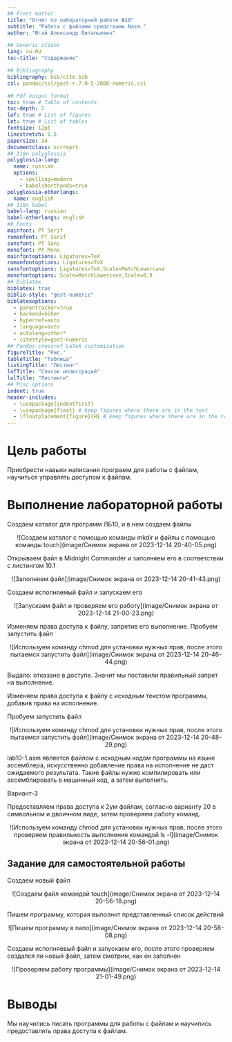 ```yaml
---
## Front matter
title: "Отчёт по лабораторной работе №10"
subtitle: "Работа с файлами средствами Nasm."
author: "Югай Александр Витальевич"

## Generic otions
lang: ru-RU
toc-title: "Содержание"

## Bibliography
bibliography: bib/cite.bib
csl: pandoc/csl/gost-r-7-0-5-2008-numeric.csl

## Pdf output format
toc: true # Table of contents
toc-depth: 2
lof: true # List of figures
lot: true # List of tables
fontsize: 12pt
linestretch: 1.5
papersize: a4
documentclass: scrreprt
## I18n polyglossia
polyglossia-lang:
  name: russian
  options:
	- spelling=modern
	- babelshorthands=true
polyglossia-otherlangs:
  name: english
## I18n babel
babel-lang: russian
babel-otherlangs: english
## Fonts
mainfont: PT Serif
romanfont: PT Serif
sansfont: PT Sans
monofont: PT Mono
mainfontoptions: Ligatures=TeX
romanfontoptions: Ligatures=TeX
sansfontoptions: Ligatures=TeX,Scale=MatchLowercase
monofontoptions: Scale=MatchLowercase,Scale=0.9
## Biblatex
biblatex: true
biblio-style: "gost-numeric"
biblatexoptions:
  - parentracker=true
  - backend=biber
  - hyperref=auto
  - language=auto
  - autolang=other*
  - citestyle=gost-numeric
## Pandoc-crossref LaTeX customization
figureTitle: "Рис."
tableTitle: "Таблица"
listingTitle: "Листинг"
lofTitle: "Список иллюстраций"
lolTitle: "Листинги"
## Misc options
indent: true
header-includes:
  - \usepackage{indentfirst}
  - \usepackage{float} # keep figures where there are in the text
  - \floatplacement{figure}{H} # keep figures where there are in the text
---
```


# Цель работы

Приобрести навыки написания программ для работы с файлам, научиться управлять доступом к 
файлам.


# Выполнение лабораторной работы

Создаем каталог для программ ЛБ10, и в нем создаем файлы
<p align="center">![Создаем каталог с помощью команды mkdir и файлы с помощью команды touch](image/Снимок экрана от 2023-12-14 20-40-05.png)
<p>Открываем файл в Midnight Commander и заполняем его в соответствии с листингом 10.1 
<p align="center">![Заполняем файл](image/Снимок экрана от 2023-12-14 20-41-43.png)
<p>Создаем исполняемый файл и запускаем его 
<p align="center">![Запускаем файл и проверяем его работу](image/Снимок экрана от 2023-12-14 21-00-23.png)
<p>Изменяем права доступа к файлу, запретив его выполнение. Пробуем запустить файл
<p align="center">![Используем команду chmod для установки нужных прав, после этого пытаемся запустить файл](image/Снимок экрана от 2023-12-14 20-46-44.png)
<p>Выдало: отказано в доступе. Значит мы поставили правильный запрет на выполнение.
<p>Изменяем права доступа к файлу с исходным текстом программы, добавив права на исполнение. 
<p>Пробуем запустить файл
<p align="center">![Используем команду chmod для установки нужных прав, после этого пытаемся запустить файл](image/Снимок экрана от 2023-12-14 20-48-29.png)
<p>lab10-1.asm является файлом с исходным кодом программы на языке ассемблера, искусственно 
добавление права на исполнение не даст ожидаемого результата. Такие файлы нужно 
компилировать или ассемблировать в машинный код, а затем выполнять.
<p>Вариант-3
<p>Предоставляем права доступа к 2ум файлам, согласно варианту 20 в символьном и двоичном виде, 
затем проверяем работу команд.
<p align="center">![Используем команду chmod для установки нужных прав, после этого проверяем правильность выполнения командой ls -l](image/Снимок экрана от 2023-12-14 20-56-01.png)

## Задание для самостоятельной работы

Создаем новый файл
<p align="center">![Создаем файл командой touch](image/Снимок экрана от 2023-12-14 20-56-18.png)
<p>Пишем программу, которая выполнит представленный список действий
<p align="center">![Пишем программу в nano](image/Снимок экрана от 2023-12-14 20-58-08.png)
<p>Создаем исполняевый файл и запускаем его, после этого проверяем создался ли новый файл, затем 
смотрим, как он заполнен
<p align="center">![Проверяем работу программы](image/Снимок экрана от 2023-12-14 21-01-49.png)

# Выводы

Мы научились писать программы для работы с файлам и научились предоставлять права доступа к 
файлам.


